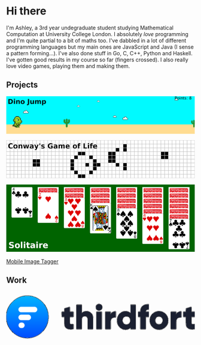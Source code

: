# Hi there

I'm Ashley, a 3rd year undegraduate student studying Mathematical Computation at University College London. I absolutely *love* programming and I'm quite partial to a bit of maths too. I've dabbled in a lot of different programming languages but my main ones are JavaScript and Java (I sense a pattern forming...). I've also done stuff in Go, C, C++, Python and Haskell. I've gotten good results in my course so far (fingers crossed). I also really love video games, playing them and making them.

## Projects

[![Dino Jump](/assets/dinojump/banner.png)](/projects/dinojump.html)

[![Conway's Game of Life](/assets/gameoflife/banner.png)](/projects/gameoflife.html)

[![Solitaire](/assets/solitaire/banner.png)](/projects/solitaire.html)

[Mobile Image Tagger](/projects/mobileimagetagger.html)

## Work

[![Thirdfort logo](/assets/thirdfort/logo.png)](/work/thirdfort.html)
